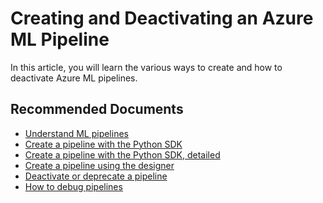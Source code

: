 <properties
	pageTitle="Creating and Deactivating an Azure ML Pipeline"
	description="Creating and Deactivating an Azure ML Pipeline"
	infoBubbleText="Creating and Deactivating an Azure ML Pipeline"
	service="microsoft.machinelearning"
	resource="pipelines"
	authors="bradwall"
	ms.author="bradwall"
	supportTopicIds="32690845"
	productPesIds="16644"
	cloudEnvironments="public, fairfax, mooncake, usnat, ussec"
	articleId="microsoft.machinelearning.pipelines.createdeactivatepipeline"
	selfHelpType="generic"
	ownershipId="AzureML_AzureMachineLearningServices"
/>

# Creating and Deactivating an Azure ML Pipeline

In this article, you will learn the various ways to create and how to deactivate Azure ML pipelines.


## **Recommended Documents**

* [Understand ML pipelines](https://docs.microsoft.com/azure/machine-learning/concept-ml-pipelines)
* [Create a pipeline with the Python SDK](https://docs.microsoft.com/azure/machine-learning/concept-ml-pipelines#building-pipelines-with-the-python-sdk)
* [Create a pipeline with the Python SDK, detailed](https://docs.microsoft.com/azure/machine-learning/how-to-create-your-first-pipeline)
* [Create a pipeline using the designer](https://docs.microsoft.com/azure/machine-learning/concept-ml-pipelines#building-pipelines-with-the-designer)
* [Deactivate or deprecate a pipeline](https://docs.microsoft.com/azure/machine-learning/how-to-schedule-pipelines#deactivate-the-pipeline)
* [How to debug pipelines](https://docs.microsoft.com/azure/machine-learning/how-to-debug-pipelines)
